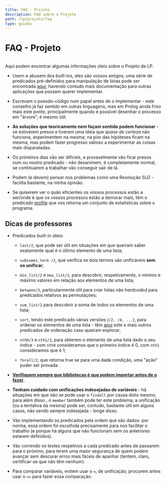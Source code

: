 ```yaml
---
title: FAQ - Projeto
description: FAQ sobre o Projeto
path: /lp/projeto/faq
type: guides
---
```


# FAQ - Projeto

```toc

```

Aqui podem encontrar algumas informações úteis sobre o Projeto de LP.

- Usem e abusem dos _built-ins_, eles são vossos amigos; uma série de predicados
  pré-definidos para manipulação de listas pode ser encontrada
  [aqui](https://www.swi-prolog.org/pldoc/doc/_SWI_/library/lists.pl), havendo
  contudo mais documentação para outras aplicações que possam querer implementar.

- Escrevam o pseudo-código num papel antes de o implementar - este conselho já faz
  sentido em outras linguagens, mas em Prolog ainda friso mais este ponto, principalmente
  quando é possível desenhar o processo em "árvore", é mesmo útil.

- **As soluções que teoricamente nem façam sentido podem funcionar** - se estiverem presos
  e tiverem uma ideia que _quase de certeza_ não funciona, experimentem na mesma; na
  pior das hipóteses ficam na mesma, mas podem fazer progresso valioso a experimentar
  as coisas mais disparatadas.

- Os primeiros dias vão ser difíceis, e provavelmente vão ficar presos num ou noutro
  predicado - não desanimem, é completamente normal, se continuarem a trabalhar vão conseguir sair de lá.

- Podem (e devem) pensar nos problemas como uma Resolução SLD - facilita bastante, na minha opinião.

- Se quiserem ver o quão eficientes os vossos processos estão a ser/onde é que os
  vossos processos estão a demorar mais, têm o predicado [profile](https://www.swi-prolog.org/pldoc/man?predicate=profile/1)
  que vos retorna um conjunto de estatísticas sobre o programa.

## Dicas de professores

- Predicados _built-in_ úteis:

  - `last/2`, que pode ser útil em situações em que queiram saber exatamente qual é o último elemento de uma lista;

  - `subsumes_term /2`, que verifica se dois termos são unificáveis **sem os unificar**;

  - `min_list/2` e `max_list/2`, para descobrir, respetivamente, o mínimo e máximo
    valores em relação aos elementos de uma lista;

  - `between/3`, particularmente útil para criar listas não _hardcoded_ para predicados relativos às permutações;

  - `sum_list/2` para descobrir a soma de todos os elementos de uma lista;

  - `sort`, tendo este predicado várias versões (`/2, /4, ...`), para ordenar os
    elementos de uma lista - têm [aqui](https://www.swi-prolog.org/pldoc/man?section=builtinlist)
    este e mais outros predicados de ordenação caso queiram explorar;

  - `nth0/3` e `nth1/3`, para obterem o elemento de uma lista dado o seu índice -
    com `nth0` consideramos que o primeiro índice é 0, com `nth1` consideramos que é 1;

  - `forall/2`, que retorna true se para uma dada condição, uma "ação" puder ser provada.

- [**Verifiquem sempre que bibliotecas é que podem importar antes de o fazer**](color:red).

- **Tenham cuidado com unificações indesejadas de variáveis** - há situações em
  que não se pode usar o `findall` por causa disto mesmo; para além disso , o `member`
  também pode ter este problema; a unificação (ou a tentativa da mesma) pode ser,
  contudo, bastante útil em alguns casos, não sendo sempre indesejada - longe disso.

- Vão implementando os predicados pela ordem que são dados: por norma,
  essa ordem foi escolhida precisamente para nos facilitar o trabalho (e porque há alguns
  que não funcionam sem os anteriores estarem definidos).

- Vão correndo os testes respetivos a cada predicado antes de passarem para o próximo,
  para terem uma maior segurança de quem podem avançar sem descurar erros mais fáceis
  de apanhar (tentem, claro, certificar-se que não têm nenhum).

- Para comparar variáveis, evitem usar o `=`, de unificação; procurem antes usar o `==` para fazer essa comparação.
